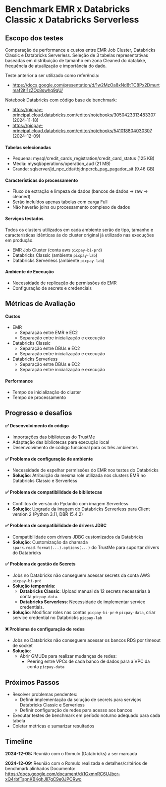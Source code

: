
# Benchmark EMR x Databricks Classic x Databricks Serverless

## Escopo dos testes


Comparação de performance e custos entre EMR Job Cluster, Databricks Classic e Databricks Serverless.
Seleção de 3 tabelas representativas baseadas em distribuição de tamanho em zona Cleaned do datalake, frequência de atualização e importância do dado.

Teste anterior a ser utilizado como referência:
- https://docs.google.com/presentation/d/1w2MzOa8xNd8tTC8Px2Dmurtmaf2itI1zZOc8swhq9qU/

Notebook Databricks com código base de benchmark:
- https://picpay-principal.cloud.databricks.com/editor/notebooks/3050423313483307 (2024-11-18)
- https://picpay-principal.cloud.databricks.com/editor/notebooks/541018804030307 (2024-12-09)

#### Tabelas selecionadas
- Pequena: mysql/credit_cards_registration/credit_card_status (125 KB)
- Média: mysql/operations/operation_aud (21 MB)
- Grande: sqlserver/jd_npc_dda/tbjdnpcrcb_pag_pagador_sit (9.46 GB)

#### Características do processamento
- Fluxo de extração e limpeza de dados (bancos de dados -> raw -> cleaned)
- Serão incluídos apenas tabelas com carga Full
- Não haverão joins ou processamento complexo de dados

#### Serviços testados
Todos os clusters utilizados em cada ambiente serão de tipo, tamanho e características idênticas às do cluster original já utilizado nas execuções em produção.
- EMR Job Cluster (conta aws `picpay-bi-prd`)
- Databricks Classic (ambiente `picpay-lab`)
- Databricks Serverless (ambiente `picpay-lab`)

#### Ambiente de Execução
- Necessidade de replicação de permissões do EMR
- Configuração de secrets e credenciais

## Métricas de Avaliação

#### Custos
- EMR
	- Separação entre EMR e EC2
	- Separação entre inicialização e execução
- Databricks Classic
	- Separação entre DBUs e EC2
	- Separação entre inicialização e execução
- Databricks Serverless
	- Separação entre DBUs e EC2
	- Separação entre inicialização e execução

#### Performance
- Tempo de inicialização do cluster
- Tempo de processamento

## Progresso e desafios

#### :white_check_mark: Desenvolvimento do código
- Importações das bibliotecas do TrustMe
- Adaptação das bibliotecas para execução local
- Desenvolvimento de código funcional para os três ambientes

#### :white_check_mark: Problema de configuração de ambiente
- Necessidade de espelhar permissões do EMR nos testes do Databricks
- **Solução**: Atribuição da mesma role utilizada nos clusters EMR no Databricks Classic e Serverless

#### :white_check_mark: Problema de compatibilidade de bibliotecas
- Conflitos de versão do Pydantic com imagem Serverless
- **Solução**: Upgrade da imagem do Databricks Serverless para Client version 2 (Python 3.11, DBR 15.4.2)

#### :white_check_mark: Problema de compatibilidade de drivers JDBC
- Compatibilidade com drivers JDBC customizados da Databricks
- **Solução**: Customização da chamada `spark.read.format(...).options(...)` do TrustMe para suportar drivers do Databricks

#### :white_check_mark: Problema de gestão de Secrets
- Jobs no Databricks não conseguem acessar secrets da conta AWS `picpay-bi-prd`
- **Solução temporária:**
	- **Databricks Classic**: Upload manual da 12 secrets necessárias à conta `picpay-data`.
	- **Databricks Serverless**: Necessidade de implementar service credentials.
- **Solução**: Modificar roles nas contas `picpay-bi-pr` e `picpay-data`, criar service credential no Databricks `picpay-lab`

#### :x: Problema de configuração de redes
- Jobs no Databricks não conseguem acessar os bancos RDS por timeout de socket
- **Solução**:
	- Abrir GMUDs para realizar mudanças de redes:
		- Peering entre VPCs de cada banco de dados para a VPC da conta `picpay-data`

## Próximos Passos
- Resolver problemas pendentes:
	- Definir implementação da solução de secrets para serviços Databricks Classic e Serverless
	- Definir configuração de redes para acesso aos bancos
- Executar testes de benchmark em período noturno adequado para cada tabela
- Coletar métricas e sumarizar resultados

## Timeline

**2024-12-05:**
Reunião com o Romulo (Databricks) a ser marcada

**2024-12-09:**
Reunião com o Romulo realizada e detalhes/critérios de benchmark alinhados
Documento: https://docs.google.com/document/d/1GxmnRC6UJbcr-xQ4rbfTspnKBKghJIl7gC9e0JPORwo